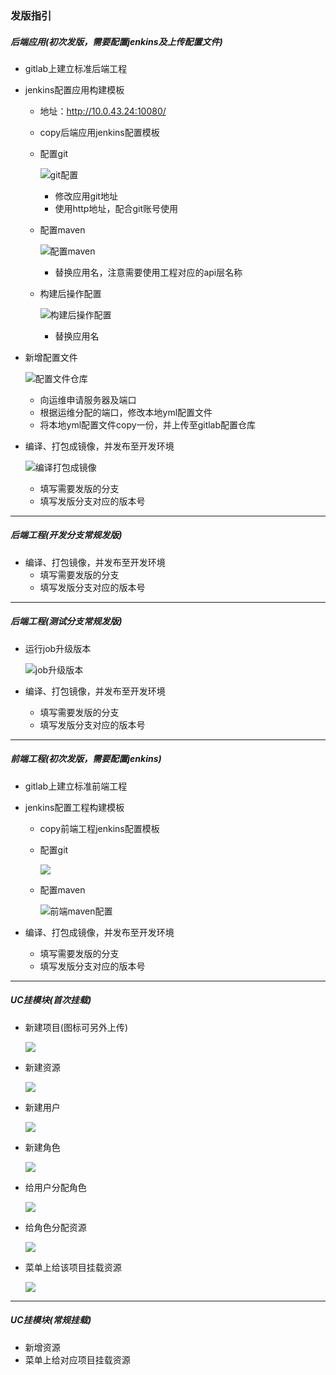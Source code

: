 ### 发版指引
##### 后端应用(初次发版，需要配置jenkins及上传配置文件)
- gitlab上建立标准后端工程
- jenkins配置应用构建模板
  - 地址：http://10.0.43.24:10080/
  - copy后端应用jenkins配置模板
  - 配置git
  
    ![git配置](/assets/git配置.png)
    - 修改应用git地址
    - 使用http地址，配合git账号使用
    
  - 配置maven
  
    ![配置maven](/assets/配置maven.png)
    - 替换应用名，注意需要使用工程对应的api层名称
  - 构建后操作配置
  
    ![构建后操作配置](/assets/构建后操作配置.png)
    - 替换应用名
    
    
- 新增配置文件

  ![配置文件仓库](/assets/配置文件仓库.png)
  
  - 向运维申请服务器及端口
  - 根据运维分配的端口，修改本地yml配置文件
  - 将本地yml配置文件copy一份，并上传至gitlab配置仓库
  
  
- 编译、打包成镜像，并发布至开发环境

  ![编译打包成镜像](/assets/编译打包成镜像.png)
  
  - 填写需要发版的分支
  - 填写发版分支对应的版本号

--- 
      
##### 后端工程(开发分支常规发版)
- 编译、打包镜像，并发布至开发环境
  - 填写需要发版的分支
  - 填写发版分支对应的版本号 

--- 

##### 后端工程(测试分支常规发版)
- 运行job升级版本

  ![job升级版本](/assets/job升级版本.png)
  
- 编译、打包镜像，并发布至开发环境
  - 填写需要发版的分支
  - 填写发版分支对应的版本号

--- 

##### 前端工程(初次发版，需要配置jenkins)
- gitlab上建立标准前端工程
- jenkins配置工程构建模板
  - copy前端工程jenkins配置模板
  - 配置git
  
    ![](/assets/前端工程git配置.png)
    
  - 配置maven
  
    ![前端maven配置](/assets/前端maven配置.png)

- 编译、打包成镜像，并发布至开发环境
  - 填写需要发版的分支
  - 填写发版分支对应的版本号

---  
               
##### UC挂模块(首次挂载)
- 新建项目(图标可另外上传)

  ![](/assets/新建项目.png)
  
- 新建资源

  ![](/assets/新增资源.png)
  
- 新建用户

  ![](/assets/用户分配角色.png)
  
- 新建角色
  
  ![](/assets/角色分配用户.png)
  
- 给用户分配角色
  
  ![](/assets/用户分配角色2.png)
  
- 给角色分配资源

  ![](/assets/角色分配资源权限.png)
  
- 菜单上给该项目挂载资源
  
  ![](/assets/挂菜单.png)

--- 
  
##### UC挂模块(常规挂载)
- 新增资源
- 菜单上给对应项目挂载资源